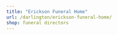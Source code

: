```yaml
---
title: "Erickson Funeral Home"
url: /darlington/erickson-funeral-home/
shop: funeral directors
---
```

